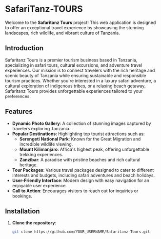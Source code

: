 # SafariTanz-TOURS

Welcome to the **Safaritanz Tours** project! This web application is designed to offer an exceptional travel experience by showcasing the stunning landscapes, rich wildlife, and vibrant culture of Tanzania.

## Introduction

Safaritanz Tours is a premier tourism business based in Tanzania, specializing in safari tours, cultural excursions, and adventure travel experiences. Our mission is to connect travelers with the rich heritage and scenic beauty of Tanzania while ensuring sustainable and responsible tourism practices. Whether you're interested in a luxury safari adventure, a cultural exploration of indigenous tribes, or a relaxing beach getaway, Safaritanz Tours provides unforgettable experiences tailored to your preferences.

## Features

- **Dynamic Photo Gallery**: A collection of stunning images captured by travelers exploring Tanzania.
- **Popular Destinations**: Highlighting top tourist attractions such as:
  - **Serengeti National Park**: Known for the Great Migration and incredible wildlife viewing.
  - **Mount Kilimanjaro**: Africa's highest peak, offering unforgettable trekking experiences.
  - **Zanzibar**: A paradise with pristine beaches and rich cultural heritage.
- **Tour Packages**: Various travel packages designed to cater to different interests and budgets, including safari adventures and beach holidays.
- **User-Friendly Interface**: Modern design with easy navigation for an enjoyable user experience.
- **Call to Action**: Encourages visitors to reach out for inquiries or bookings.

## Installation

1. **Clone the repository**:
   ```bash
   git clone https://github.com/YOUR_USERNAME/Safaritanz-Tours.git
